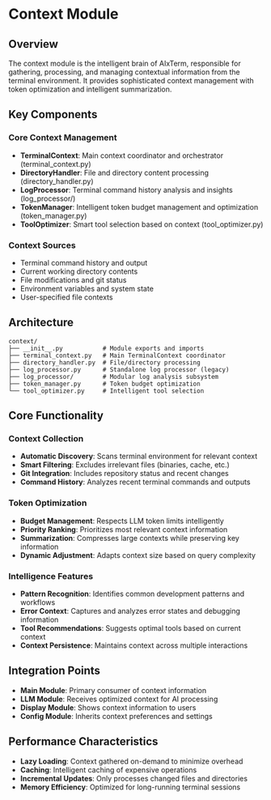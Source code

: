 # Context Module

## Overview
The context module is the intelligent brain of AIxTerm, responsible for gathering, processing, and managing contextual information from the terminal environment. It provides sophisticated context management with token optimization and intelligent summarization.

## Key Components

### Core Context Management
- **TerminalContext**: Main context coordinator and orchestrator (terminal_context.py)
- **DirectoryHandler**: File and directory content processing (directory_handler.py)
- **LogProcessor**: Terminal command history analysis and insights (log_processor/)
- **TokenManager**: Intelligent token budget management and optimization (token_manager.py)
- **ToolOptimizer**: Smart tool selection based on context (tool_optimizer.py)

### Context Sources
- Terminal command history and output
- Current working directory contents
- File modifications and git status
- Environment variables and system state
- User-specified file contexts

## Architecture

```
context/
├── __init__.py           # Module exports and imports
├── terminal_context.py   # Main TerminalContext coordinator
├── directory_handler.py  # File/directory processing
├── log_processor.py      # Standalone log processor (legacy)
├── log_processor/        # Modular log analysis subsystem
├── token_manager.py      # Token budget optimization
└── tool_optimizer.py     # Intelligent tool selection
```

## Core Functionality

### Context Collection
- **Automatic Discovery**: Scans terminal environment for relevant context
- **Smart Filtering**: Excludes irrelevant files (binaries, cache, etc.)
- **Git Integration**: Includes repository status and recent changes
- **Command History**: Analyzes recent terminal commands and outputs

### Token Optimization
- **Budget Management**: Respects LLM token limits intelligently
- **Priority Ranking**: Prioritizes most relevant context information
- **Summarization**: Compresses large contexts while preserving key information
- **Dynamic Adjustment**: Adapts context size based on query complexity

### Intelligence Features
- **Pattern Recognition**: Identifies common development patterns and workflows
- **Error Context**: Captures and analyzes error states and debugging information
- **Tool Recommendations**: Suggests optimal tools based on current context
- **Context Persistence**: Maintains context across multiple interactions

## Integration Points
- **Main Module**: Primary consumer of context information
- **LLM Module**: Receives optimized context for AI processing
- **Display Module**: Shows context information to users
- **Config Module**: Inherits context preferences and settings

## Performance Characteristics
- **Lazy Loading**: Context gathered on-demand to minimize overhead
- **Caching**: Intelligent caching of expensive operations
- **Incremental Updates**: Only processes changed files and directories
- **Memory Efficiency**: Optimized for long-running terminal sessions
